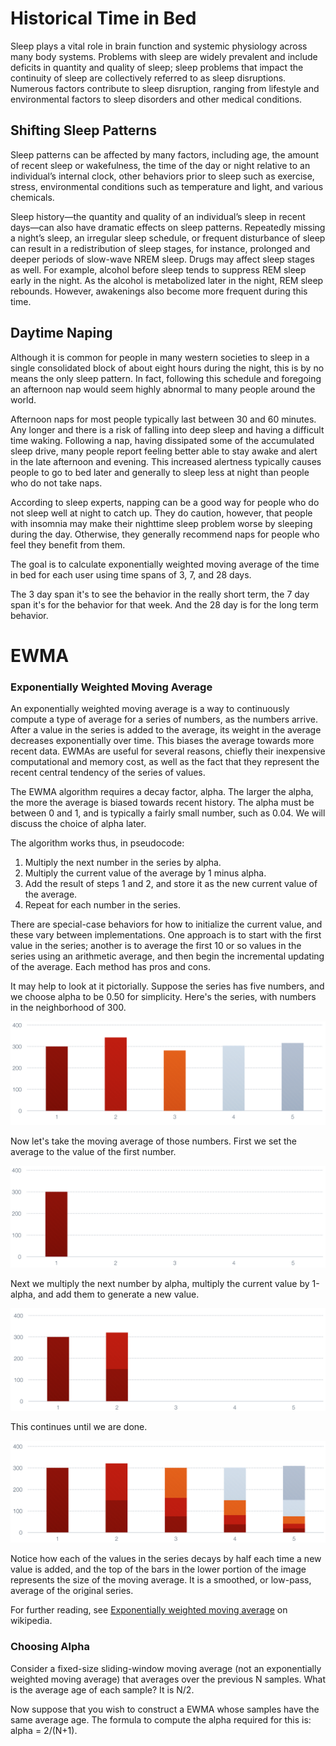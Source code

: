 # Historical Time in Bed

Sleep plays a vital role in brain function and systemic physiology across many body systems. Problems with sleep are widely prevalent and include deficits in quantity and quality of sleep; sleep problems that impact the continuity of sleep are collectively referred to as sleep disruptions. Numerous factors contribute to sleep disruption, ranging from lifestyle and environmental factors to sleep disorders and other medical conditions.

## Shifting Sleep Patterns

Sleep patterns can be affected by many factors, including age, the amount of recent sleep or wakefulness, the time of the day or night relative to an individual’s internal clock, other behaviors prior to sleep such as exercise, stress, environmental conditions such as temperature and light, and various chemicals.

Sleep history—the quantity and quality of an individual’s sleep in recent days—can also have dramatic effects on sleep patterns. Repeatedly missing a night’s sleep, an irregular sleep schedule, or frequent disturbance of sleep can result in a redistribution of sleep stages, for instance, prolonged and deeper periods of slow-wave NREM sleep. Drugs may affect sleep stages as well. For example, alcohol before sleep tends to suppress REM sleep early in the night. As the alcohol is metabolized later in the night, REM sleep rebounds. However, awakenings also become more frequent during this time.

## Daytime Naping 
Although it is common for people in many western societies to sleep in a single consolidated block of about eight hours during the night, this is by no means the only sleep pattern. In fact, following this schedule and foregoing an afternoon nap would seem highly abnormal to many people around the world.

Afternoon naps for most people typically last between 30 and 60 minutes. Any longer and there is a risk of falling into deep sleep and having a difficult time waking. Following a nap, having dissipated some of the accumulated sleep drive, many people report feeling better able to stay awake and alert in the late afternoon and evening. This increased alertness typically causes people to go to bed later and generally to sleep less at night than people who do not take naps.

According to sleep experts, napping can be a good way for people who do not sleep well at night to catch up. They do caution, however, that people with insomnia may make their nighttime sleep problem worse by sleeping during the day. Otherwise, they generally recommend naps for people who feel they benefit from them.



The goal is to calculate exponentially weighted moving average of the time in bed for each user using time spans of 3, 7, and 28 days.

The 3 day span it's to see the behavior in the really short term, the 7 day span it's for the behavior for that week. And the 28 day is for the long term behavior. 

# EWMA


### Exponentially Weighted Moving Average

An exponentially weighted moving average is a way to continuously compute a type of
average for a series of numbers, as the numbers arrive. After a value in the series is
added to the average, its weight in the average decreases exponentially over time. This
biases the average towards more recent data. EWMAs are useful for several reasons, chiefly
their inexpensive computational and memory cost, as well as the fact that they represent
the recent central tendency of the series of values.

The EWMA algorithm requires a decay factor, alpha. The larger the alpha, the more the average
is biased towards recent history. The alpha must be between 0 and 1, and is typically
a fairly small number, such as 0.04. We will discuss the choice of alpha later.

The algorithm works thus, in pseudocode:

1. Multiply the next number in the series by alpha.
2. Multiply the current value of the average by 1 minus alpha.
3. Add the result of steps 1 and 2, and store it as the new current value of the average.
4. Repeat for each number in the series.

There are special-case behaviors for how to initialize the current value, and these vary
between implementations. One approach is to start with the first value in the series;
another is to average the first 10 or so values in the series using an arithmetic average,
and then begin the incremental updating of the average. Each method has pros and cons.

It may help to look at it pictorially. Suppose the series has five numbers, and we choose
alpha to be 0.50 for simplicity. Here's the series, with numbers in the neighborhood of 300.

![Data Series](https://github.com/DiogoRibeiro7/test/blob/main/28242350-463289a2-6977-11e7-88ca-fd778ccef1f0.png)

Now let's take the moving average of those numbers. First we set the average to the value
of the first number.

![EWMA Step 1](https://github.com/DiogoRibeiro7/test/blob/main/28242353-464c96bc-6977-11e7-9981-dc4e0789c7ba.png)

Next we multiply the next number by alpha, multiply the current value by 1-alpha, and add
them to generate a new value.

![EWMA Step 2](https://github.com/DiogoRibeiro7/test/blob/main/28242351-464abefa-6977-11e7-95d0-43900f29bef2.png)

This continues until we are done.

![EWMA Step N](https://github.com/DiogoRibeiro7/test/blob/main/28242352-464c58f0-6977-11e7-8cd0-e01e4efaac7f.png)

Notice how each of the values in the series decays by half each time a new value
is added, and the top of the bars in the lower portion of the image represents the
size of the moving average. It is a smoothed, or low-pass, average of the original
series.

For further reading, see [Exponentially weighted moving average](http://en.wikipedia.org/wiki/Moving_average#Exponential_moving_average) on wikipedia.

### Choosing Alpha

Consider a fixed-size sliding-window moving average (not an exponentially weighted moving average)
that averages over the previous N samples. What is the average age of each sample? It is N/2.

Now suppose that you wish to construct a EWMA whose samples have the same average age. The formula
to compute the alpha required for this is: alpha = 2/(N+1). 



